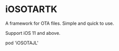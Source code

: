 
# iOSOTARTK
A framework for OTA files. Simple and quick to use. 

Support iOS 11 and above.

pod   'iOSOTAJL'

